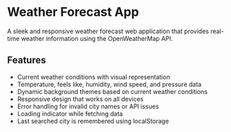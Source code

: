 # Weather Forecast App

A sleek and responsive weather forecast web application that provides real-time weather information using the OpenWeatherMap API.

## Features

- Current weather conditions with visual representation
- Temperature, feels like, humidity, wind speed, and pressure data
- Dynamic background themes based on current weather conditions
- Responsive design that works on all devices
- Error handling for invalid city names or API issues
- Loading indicator while fetching data
- Last searched city is remembered using localStorage
